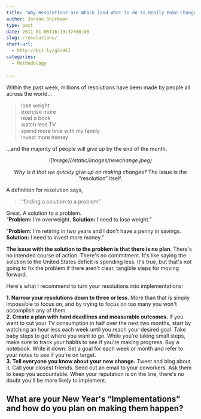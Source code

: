 ```yaml
---
title: 'Why Resolutions are Whack [and What to do to Really Make Change Happen]'
author: Jordan Shirkman
type: post
date: 2011-01-06T16:19:37+00:00
slug: /resolutions/
short-url:
  - http://bit.ly/g2cHEI
categories:
  - Methodology

---
```

Within the past week, millions of resolutions have been made by people all across the world…

> lose weight  
> exercise more  
> read a book  
> watch less TV  
> spend more time with my family  
> invest more money

…and the majority of people will give up by the end of the month.

<p style="text-align: center;">
  <em>![Image](/static/images/newchange.jpeg)<br /> </em>
</p>

<p style="text-align: center;">
  <em>Why is it that we quickly give up on making changes? </em>The issue is the &#8220;resolution&#8221; itself.
</p>

A definition for resolution says,

> &#8220;finding a solution to a problem&#8221;

Great. A solution to a problem.  
&#8220;**Problem:** I'm overweight. **Solution:** I need to lose weight.&#8221;

&#8220;**Problem:** I'm retiring in two years and I don't have a penny in savings. **Solution:** I need to invest more money.&#8221;

**The issue with the solution to the problem is that there is no plan**. There's no intended course of action. There's no commitment. It's like saying the solution to the United States deficit is spending less. It's true, but that's not going to fix the problem if there aren't clear, tangible steps for moving forward.

Here's what I recommend to turn your resolutions into implementations:

**1. Narrow your resolutions down to three or less**. More than that is simply impossible to focus on, and by trying to focus on too many you won't accomplish any of them.  
 **2. Create a plan with hard deadlines and measurable outcomes.** If you want to cut your TV consumption in half over the next two months, start by watching an hour less each week until you reach your desired goal. Take baby steps to get where you want to go. While you're taking small steps, make sure to track your habits to see if you're making progress. Buy a notebook. Write it down. Set a goal for each week or month and refer to your notes to see if you're on target.  
 **3. Tell everyone you know about your new change.** Tweet and blog about it. Call your closest friends. Send out an email to your coworkers. Ask them to keep you accountable. When your reputation is on the line, there's no doubt you'll be more likely to implement.

## What are your New Year's &#8220;Implementations&#8221; and how do you plan on making them happen?
